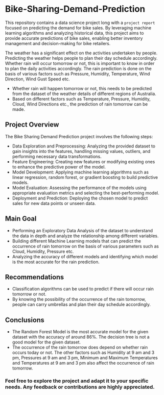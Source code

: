 # Bike-Sharing-Demand-Prediction
This repository contains a data science project long with a `project report` focused on predicting the demand for bike sales. By leveraging machine learning algorithms and analyzing historical data, this project aims to provide accurate predictions of bike sales, enabling better inventory management and decision-making for bike retailers.

The weather has a significant effect on the activities undertaken by people. Predicting the weather helps people to plan their day schedule accordingly. Whether rain will occur tomorrow or not, this is important to know in order to plan the daily activities accordingly. The rain prediction is done on the basis of various factors such as Pressure, Humidity, Temperature, Wind Direction, Wind Gust Speed etc.
-	Whether rain will happen tomorrow or not, this needs to be predicted from the dataset of the weather details of different regions of Australia.
-	Based on different factors such as Temperature, Pressure, Humidity, Cloud, Wind Directions etc., the prediction of rain tomorrow can be made.

## Project Overview
The Bike Sharing Demand Prediction project involves the following steps:
- Data Exploration and Preprocessing: Analyzing the provided dataset to gain insights into the features, handling missing values, outliers, and performing necessary data transformations.
- Feature Engineering: Creating new features or modifying existing ones to enhance the predictive power of the model.
- Model Development: Applying machine learning algorithms such as linear regression, random forest, or gradient boosting to build predictive models.
- Model Evaluation: Assessing the performance of the models using appropriate evaluation metrics and selecting the best-performing model.
- Deployment and Prediction: Deploying the chosen model to predict sales for new data points or unseen data.

## Main Goal
-	Performing an Exploratory Data Analysis of the dataset to understand the data in depth and analyze the relationship among different variables.
-	Building different Machine Learning models that can predict the occurrence of rain tomorrow on the basis of various parameters such as Cloud, Humidity, Pressure etc. 
-	Analyzing the accuracy of different models and identifying which model is the most accurate for the rain prediction.

## Recommendations
-	Classification algorithms can be used to predict if there will occur rain tomorrow or not.
-	By knowing the possibility of the occurrence of the rain tomorrow, people can carry umbrellas and plan their day schedule accordingly.

## Conclusions
-	The Random Forest Model is the most accurate model for the given dataset with the accuracy of around 86%. The decision tree is not a good model for the given dataset.
-	The occurrence of the rain tomorrow does depend on whether rain occurs today or not. The other factors such as Humidity at 9 am and 3 pm, Pressures at 9 am and 3 pm, Minimum and Maximum Temperatures and Temperatures at 9 am and 3 pm also affect the occurrence of rain tomorrow.

### Feel free to explore the project and adapt it to your specific needs. Any feedback or contributions are highly appreciated.
